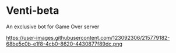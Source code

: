 # Venti-beta
An exclusive bot for Game Over server

https://user-images.githubusercontent.com/123092306/215779182-68be5c0b-e1f8-4cb0-8620-4430877f89dc.png
